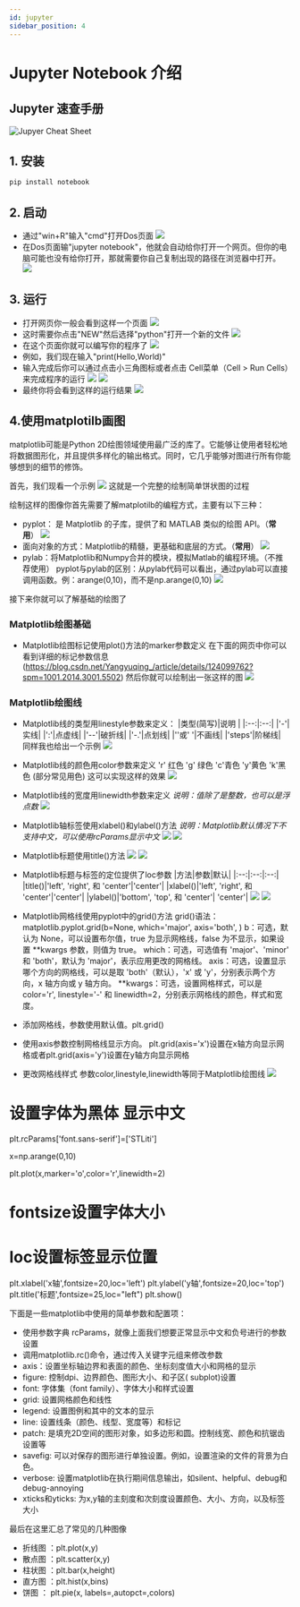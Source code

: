 ```yaml
---
id: jupyter
sidebar_position: 4
---
```


# Jupyter Notebook 介绍

## Jupyter 速查手册
![Jupyer Cheat Sheet](./img/jupyter-notebook-cheat-sheet.png)

## 1. 安装
```bash
pip install notebook
```
## 2. 启动
- 通过"win+R"输入"cmd"打开Dos页面
![](./img/jupyter_1.png)
- 在Dos页面输"jupyter notebook"，他就会自动给你打开一个网页。但你的电脑可能也没有给你打开，那就需要你自己复制出现的路径在浏览器中打开。
![](./img/jupyter_2.png)

## 3. 运行
- 打开网页你一般会看到这样一个页面
![](./img/jupyter_3.png)
- 这时需要你点击"NEW"然后选择"python"打开一个新的文件
![](./img/jupyter_4.png)
- 在这个页面你就可以编写你的程序了
![](./img/jupyter_5.png)
- 例如，我们现在输入"print(Hello,World)"
- 输入完成后你可以通过点击小三角图标或者点击
Cell菜单（Cell > Run Cells）来完成程序的运行
![](./img/jupyter_6.png)
![](./img/jupyter_7.png)
- 最终你将会看到这样的运行结果
![](./img/jupyter_8.png)

## 4.使用matplotilb画图
matplotlib可能是Python 2D绘图领域使用最广泛的库了。它能够让使用者轻松地将数据图形化，并且提供多样化的输出格式。同时，它几乎能够对图进行所有你能够想到的细节的修饰。

首先，我们现看一个示例
![](./img/jupyter_9.png)
这就是一个完整的绘制简单饼状图的过程

绘制这样的图像你首先需要了解matplotilb的编程方式，主要有以下三种：
- pyplot： 是 Matplotlib 的子库，提供了和 MATLAB 类似的绘图 API。（**常用**）
![](./img/jupyter_10.png)
- 面向对象的方式：Matplotlib的精髓，更基础和底层的方式。（**常用**）
![](./img/jupyter_11.png)
- pylab：将Matplotlib和Numpy合并的模块，模拟Matlab的编程环境。（不推荐使用）
pyplot与pylab的区别：从pylab代码可以看出，通过pylab可以直接调用函数。例：arange(0,10)，而不是np.arange(0,10)
![](./img/jupyter_12.png)

接下来你就可以了解基础的绘图了
### Matplotlib绘图基础
- Matplotlib绘图标记使用plot()方法的marker参数定义
在下面的网页中你可以看到详细的标记参数信息
(https://blog.csdn.net/Yangyuqing_/article/details/124099762?spm=1001.2014.3001.5502)
然后你就可以绘制出一张这样的图
![](./img/jupyter_13.png)

### Matplotlib绘图线
- Matplotlib线的类型用linestyle参数来定义：
|类型(简写)|说明 |
|:--:|:--:|
|'-'|实线|
|':'|点虚线|
|'--'|破折线|
|'-.'|点划线|
|''或' '|不画线|
|'steps'|阶梯线|
同样我也给出一个示例
![](./img/jupyter_14.png)

- Matplotlib线的颜色用color参数来定义
'r'	红色    'g'	绿色     'c'青色     'y'黄色     'k'黑色
(部分常见用色)
这可以实现这样的效果
![](./img/jupyter_15.png)

- Matplotlib线的宽度用linewidth参数来定义
*说明：值除了是整数，也可以是浮点数*
![](./img/jupyter_16.png)

- Matplotlib轴标签使用xlabel()和ylabel()方法
*说明：Matplotlib默认情况下不支持中文，可以使用rcParams显示中文*
![](./img/jupyter_19.png)
![](./img/jupyter_17.png)

- Matplotlib标题使用title()方法
![](./img/jupyter_18.png)
![](./img/jupyter_20.png)

- Matplotlib标题与标签的定位提供了loc参数
|方法|参数|默认|
|:--:|:--:|:--:|
|title()|'left', 'right', 和 'center'|'center'|
|xlabel()|'left', 'right', 和 'center'|'center'|
|ylabel()|'bottom', 'top', 和 'center'|	'center'|
![](./img/jupyter_21.png)
![](./img/jupyter_22.png)

- Matplotlib网格线使用pyplot中的grid()方法
grid()语法：
matplotlib.pyplot.grid(b=None, which='major', axis='both', )
b：可选，默认为 None，可以设置布尔值，true 为显示网格线，false 为不显示，如果设置 **kwargs 参数，则值为 true。
which：可选，可选值有 'major'、'minor' 和 'both'，默认为 'major'，表示应用更改的网格线。
axis：可选，设置显示哪个方向的网格线，可以是取 'both'（默认），'x' 或 'y'，分别表示两个方向，x 轴方向或 y 轴方向。
**kwargs：可选，设置网格样式，可以是 color='r', linestyle='-' 和 linewidth=2，分别表示网格线的颜色，样式和宽度。

- 添加网格线，参数使用默认值。plt.grid() 
- 使用axis参数控制网格线显示方向。
plt.grid(axis='x')设置在x轴方向显示网格或者plt.grid(axis='y')设置在y轴方向显示网格
- 更改网格线样式 参数color,linestyle,linewidth等同于Matplotlib绘图线
![](./img/jupyter_23.png)


# 设置字体为黑体 显示中文
plt.rcParams['font.sans-serif']=['STLiti']
 
x=np.arange(0,10)
 
plt.plot(x,marker='o',color='r',linewidth=2)
 
# fontsize设置字体大小
# loc设置标签显示位置
plt.xlabel('x轴',fontsize=20,loc='left')
plt.ylabel('y轴',fontsize=20,loc='top')
plt.title('标题',fontsize=25,loc="left")
plt.show()

下面是一些matplotlib中使用的简单参数和配置项：
- 使用参数字典 rcParams，就像上面我们想要正常显示中文和负号进行的参数设置
- 调用matplotlib.rc()命令，通过传入关键字元组来修改参数
- axis：设置坐标轴边界和表面的颜色、坐标刻度值大小和网格的显示
- figure: 控制dpi、边界颜色、图形大小、和子区( subplot)设置
- font: 字体集（font family）、字体大小和样式设置
- grid: 设置网格颜色和线性
- legend: 设置图例和其中的文本的显示
- line: 设置线条（颜色、线型、宽度等）和标记
- patch: 是填充2D空间的图形对象，如多边形和圆。控制线宽、颜色和抗锯齿设置等
- savefig: 可以对保存的图形进行单独设置。例如，设置渲染的文件的背景为白色。
- verbose: 设置matplotlib在执行期间信息输出，如silent、helpful、debug和debug-annoying
- xticks和yticks: 为x,y轴的主刻度和次刻度设置颜色、大小、方向，以及标签大小

最后在这里汇总了常见的几种图像
- 折线图 ：plt.plot(x,y)
- 散点图 ：plt.scatter(x,y)
- 柱状图 ：plt.bar(x,height)
- 直方图 ：plt.hist(x,bins)
- 饼图 ： plt.pie(x, labels=,autopct=,colors)